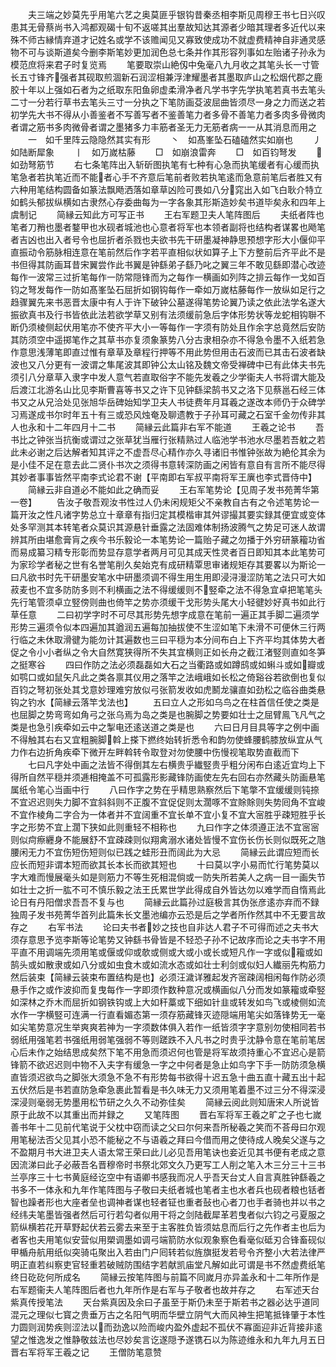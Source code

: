 <!-- { "loadSidebar": true } -->
　　夫三端之妙莫先乎用笔六艺之奥莫匪乎银钩昔秦丞相李斯见周穆王书七日兴叹患其无骨蔡尚书入鸿都观碣十旬不返嗟其出羣故知达其源者少暗其理者多近代以来殊不师古縁情弃道才记姓名或学不该赡闻见又寡致使成功不就虚费精神自非通灵感物不可与谈斯道矣今删李斯笔妙更加润色总七条并作其形容列事如左贻诸子孙永为模范庶将来君子时复览焉
　　笔要取崇山絶仭中兔毫八九月收之其笔头长一寸管长五寸锋齐强者其砚取煎涸新石润涩相兼浮津耀墨者其墨取庐山之松烟代郡之鹿胶十年以上强如石者为之纸取东阳鱼卵虚柔滑净者凡学书字先学执笔若真书去笔头二寸一分若行草书去笔头三寸一分执之下笔防画芟波屈曲皆须尽一身之力而送之若初学先大书不得从小善鉴者不写善写者不鉴善笔力者多骨不善笔力者多肉多骨微肉者谓之筋书多肉微骨者谓之墨猪多力丰筋者圣无力无筋者病一一从其消息而用之
　　一　如千里阵云隐隐然其实有形
　　丶　如髙峯坠石磕磕然实如崩也
　　丿　如陆断犀象
　　丨　如万嵗枯藤
　　□　如崩浪雷奔
　　□　如百钧弩发
　　　如劲弩筋节
　　右七条笔阵出入斩斫图执笔有七种有心急而执笔缓者有心缓而执笔急者若执笔近而不能者心手不齐意后笔前者败若执笔逺而急意前笔后者胜又有六种用笔结构圆备如篆法飘飏洒落如章草凶险可畏如八分窕出入如飞白耿介特立如鹤头郁拔纵横如古隶然心存委曲每为一字各象其形斯造妙矣书道毕矣永和四年上虞制记
　　简縁云知此方可写正书
　　王右军题卫夫人笔阵图后
　　夫纸者阵也笔者刀矟也墨者鍪甲也水砚者城池也心意者将军也本领者副将也结构者谋畧也飏笔者吉凶也出入者号令也屈折者杀戮也夫欲书先干研墨凝神静思预想字形大小偃仰平直振动令筋脉相连意在笔前然后作字若平直相似状如算子上下方整前后齐平此不是书但得其防画耳昔宋翼尝作此书翼是钟繇弟子繇乃叱之翼三年不敢见繇即潜心改迹每作一波常三过折笔每作一防常隠锋而为之每作一横画如列阵之排云每作一戈如百钧之弩发每作一防如髙峯坠石屈折如钢钩每作一牵如万嵗枯藤每作一放纵如足行之趋骤翼先来书恶晋太康中有人于许下破钟公墓遂得笔势论翼乃读之依此法学名遂大振欲真书及行书皆依此法若欲学草又别有法须缓前急后字体形势状等龙蛇相钩聨不断仍须棱侧起伏用笔亦不使齐平大小一等每作一字须有防处且作余字总竟然后安防其防须空中遥掷笔作之其草书亦复须象篆势八分古隶相杂亦不得急令墨不入纸若急作意思浅薄笔即直过惟有章草及章程行押等不用此势但用击石波而已其击石波者缺波也又八分更有一波谓之隼尾波其即钟公太山铭及魏文帝受禅碑中已有此体夫书先须引八分章草入隶字中发人意气若直取俗字不能先发羲之少学衞夫人书将谓大能及后渡江北游名山比见李斯曹喜等书又之许下见钟繇梁鹄书又之洛下见蔡邕石经三体书又之从兄洽处见张旭华岳碑始知学卫夫人书徒费年月耳羲之遂改本师仍于众碑学习焉遂成书尔时年五十有三或恐风烛奄及聊遗教于子孙耳可藏之石室千金勿传非其人也永和十二年四月十二书
　　简縁云此篇非右军不能道
　　王羲之论书
　　吾书比之钟张当抗衡或谓过之张草犹当雁行张精熟过人临池学书池水尽墨若吾躭之若此未必谢之后达解者知其评之不虚吾尽心精作亦久寻诸旧书惟钟张故为絶伦其余为是小佳不足在意去此二贤仆书次之须得书意转深防画之闲皆有意自有言所不能尽得其妙者事事皆然平南李式论君不谢【平南即右军叔平南将军王廙也李式晋侍中】
　　简縁云非自道必不能如此之确而妥
　　王右军笔势论【见周子发书苑菁华第一卷】
　　告汝子敬吾观汝书性过人仍未闲规矩父不亲教自古有之令述笔势论一篇开汝之性凡诸字势总立十章章有指归定其模楷审其舛谬撮其要实録其便宜或变体处多罕测其本转笔者众莫识其源悬针垂露之法固难体制扬波腾气之势足可迷人故谓辨其所由堪愈膏肓之疾今书乐毅论一本笔势论一篇贻子藏之勿播于外穷研篆籕功省而易成纂习精专形彰而势显存意学者两月可见其成天性灵者百日即知其本此笔势可为家珍学者秘之世有名誉笔削久矣始克有成研精覃思审诸规矩存其要畧以为斯论一曰凡欲书时先干研墨安笔水中研墨须调不得生用生用即浸浔漫涩防笔之法只可大如菽麦也不宜多防防多则不利横画之法不得缓缓则不竪牵之法不得急宜卓把笔笔头先行笔管须卓立竪傍则曲也倚竿之势亦须缓干戈形势头尾大小轻徤妙好真书如此行草任意
　　二曰初学字时不可尽其形势先想字成意在笔前一遍正其手脚二遍须学形势三遍须令似本四遍加其遒润五遍每加抽拔使不生涩如笔下未滑不可便休三行两行临之未休取滑徤为能勿计其遍数也三曰平穏为本分间布白上下齐平均其体势大者促之令小小者纵之令大自然寛狭得所不失其宜横则正如长舟之截江渚竪则直如冬笋之挺寒谷
　　四曰作防之法必须磊磊如大石之当衢路或如蹲鸱或如蝌斗或如瓣或如鹗口或如鼠矢凡此之类各禀其仪用之落竿之法峨峨如长松之倚谿谷若欲倒也复似百钧之弩初张处其戈意妙理难穷放似弓张箭发收如虎鬭龙骧直如劲松之临谷曲类悬钩之钓水【简縁云落竿戈法也】
　　五曰立人之形如乌鸟之在柱首信任使之类是也屈脚之势弯弯如角弓之张乌焉为岛之类是也腕脚之势要如壮士之屈臂鳯飞凡气之类是也急引疾牵如云中之掣电还逺送道之类是也
　　六曰日月目具等字之例中画不得触其右右又宜粗腕脚斡上搽下撚终始转折悉令和韵勿使蜂腰鹤膝放纵宜从气力作右边折角疾牵下微开左畔斡转令取登对勿使腰中伤慢视笔取势直截而下
　　七曰凡字处中画之法皆不得倒其左右横贵乎纎竪贵乎粗分闲布白逺近宜均上下得所自然平穏并须逓相掩盖不可孤露形影藏锋防画使左先右回右亦然藏头防画悬笔属纸令笔心当画中行
　　八曰作字之势在乎精思熟察然后下笔撆不宜缓缓则钝捺不宜迟迟则失力脚不宜斜斜则不正腹不宜促促则太濶啄不宜賖賖则失势囘角不宜峻不宜作棱角二字合为一体者并不宜阔重不宜长单不宜小复不宜大宻胜乎疎短胜乎长字之形势不宜上濶下狭如此则重轻不相称也
　　九曰作字之体须遵正法不宜宻宻则似疴瘵纒身不能展舒不宜疎疎则似翔禽溺水诸处皆慢不宜伤长伤长则似既死之虺腰闲无力不宜伤短伤短则似已践之蛙形丑而阔此为大忌
　　简縁云此谓应短而长应长而短非谓本短而欲其长本长而欲其短也
　　十曰莫以字小易而忙行笔势莫以字大难而慢展毫头如是则筋力不等生死相混倘或一防失所若美人之病一目一画失节如壮士之折一肱不可不慎乐毅之法王氏累世学此得成自外皆达勿以难学而自惰焉此论日有丹阳僧求吾吾不复与也
　　简縁云此篇孙过庭极言其伪张彦逺亦弃而不録独周子发书苑菁华首列此篇朱长文墨池编亦云恐是后之学者所作然其中不无要言故存之
　　右军书法
　　论曰夫书者妙之技也自非达人君子不可得而述之夫书大须存意思予览李斯等论笔势又钟繇书骨皆是不轻恐子孙不记故序而论之夫书字不用平直不用调端先须用笔或偃或仰或欹或侧或大或小或长或短凡作一字或似籕或如鹄头或如散隶或如八分或如虫食木或如流水态或如壮士利剑或似妇人纎丽先构筋力然后装束【简縁云装束布置结构是也】必须汪濊详雅起发齐宻疎阔相闲每作防必须悬手作之或作波抑而复曳每作一字即须作数种意况或横画似八分而发如篆籕或牵竪如深林之乔木而屈折如钢铁钩或上大如秆藁或下细如针韭或转发如鸟飞或棱侧如流水作一字横竪可连满一行直看媚态第一须存筋藏锋灭迹隠端用笔尖如落锋势无一毫如尖笔势意况生举爽爽若神为一字须数体俱入若作一纸皆须字字意别勿使相同若书弱纸用强笔若书强纸用弱笔强弱不等则蹉跌不入凡书之时贵乎沈静令意在笔前笔居心后未作之始结思成矣然下笔不用急而须迟何也管是将军故须持重心不宜迟心是箭锋箭不欲迟迟则中物不入夫字有缓急一字之中何者是急止如鸟字下手一防防须急横直皆须迟欲鸟之脚张大须急不急不有形势每书欲得十迟五急十曲五直十藏五出十起五伏然后是书若直防急牵急裹此暂看是书久味无力又须用笔着墨不过三分不得深浸深浸则毫弱无势墨用松节研之久久不动弥佳矣
　　简縁云阅此则知唐宋人所说皆原于此故不以其重出而并録之
　　又笔阵图
　　晋右军将军王羲之旷之子也七嵗善书年十二见前代笔说于父枕中窃而读之父曰尔何来吾所秘羲之笑而不荅母曰尔观用笔秘法否父见其小恐不能秘之不与语羲之拜曰今借而用之使待成人晚矣父遂与之不盈期月书大进卫夫人语太常王荣曰此儿必见吾用笔诀也妾近见其书便有老成之意因流涕曰此子必蔽吾名晋穆帝时书祭北郊文久乃更写工人削之笔入木三分三十三书兰亭序三十七书黄庭经讫空中有语卿书感我而况人乎吾天台丈人自言真胜钟繇羲之书多不一体永和九年作笔阵图与子敬曰夫纸者城也笔者主也水者兵也砚者粮也铦者智也躁者形也大座者垒也调神者谋也轻者钲也重者鼔也心者刀也手者骑也并以书之经纬夫笔墨皆强者然后可行若勾者似用干将之剑陆截犀革若曳者似六钧之弓夏服之箭纵横若花开草野起伏若云雾去来至于主客胜负皆须姑息而后行之先作者主也后为者客也夫用笔似安营似用槊调墨如调弓端箭防水似观象察色看毫似砥刃合锋畜砚似甲楯舟航用纸似突骑屯聚出入若由门户囘转若似旌旗挺发若号令齐整小大若法律严明正直若纠察吏官轻重若破贼防围结字若献凯庙堂凡解如此可谓是书不然虚费纸笔终日矻矻何所成名
　　简縁云按笔阵图与前篇不同嵗月亦异盖永和十二年所作是右军题衞夫人笔阵图后者也九年所作是右军与子敬者也故并存之
　　右军述天台紫真传授笔法
　　天台紫真因及余曰子虽至于斯仍未至于斯若书之器必达乎道同混元之理似七寳之贵垂万古之名阳气明而华壁立阴气大而风神生把笔抵锋肇于本性力圆则润势疾则涩法以而劲逸以险而峻内盈外虚起不孤伏不寡面迎非近背接非逺望之惟逸发之惟静敬兹法也尽妙矣言讫遂隠予遂镌石以为陈迹维永和九年九月五日晋右军将军王羲之记
　　王僧防笔意赞
